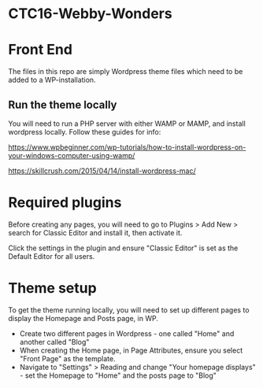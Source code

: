 # CTC16-Webby-Wonders

# Front End 

The files in this repo are simply Wordpress theme files which need to be added to a WP-installation.

## Run the theme locally
You will need to run a PHP server with either WAMP or MAMP, and install wordpress locally.  Follow these guides for info:

https://www.wpbeginner.com/wp-tutorials/how-to-install-wordpress-on-your-windows-computer-using-wamp/

https://skillcrush.com/2015/04/14/install-wordpress-mac/

# Required plugins

Before creating any pages, you will need to go to Plugins > Add New > search for Classic Editor and install it, then activate it.

Click the settings in the plugin and ensure "Classic Editor" is set as the Default Editor for all users. 

# Theme setup
To get the theme running locally, you will need to set up different pages to display the Homepage and Posts page, in WP.

* Create two different pages in Wordpress - one called "Home" and another called "Blog"
* When creating the Home page, in Page Attributes, ensure you select "Front Page" as the template.
* Navigate to "Settings" > Reading and change "Your homepage displays" - set the Homepage to "Home" and the posts page to "Blog"

